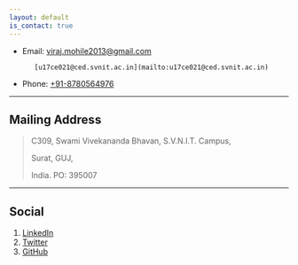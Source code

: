```yaml
---
layout: default
is_contact: true
---
```


* Email: [viraj.mohile2013@gmail.com](mailto:viraj.mohile2013@gmail.com)

         [u17ce021@ced.svnit.ac.in](mailto:u17ce021@ced.svnit.ac.in)

* Phone: [+91-8780564976](tel:+91-8780564796)

---

## Mailing Address

> C309, Swami Vivekananda Bhavan, S.V.N.I.T. Campus,
>
> Surat, GUJ,
>
> India. PO: 395007

---

## Social

1. [LinkedIn](https://www.linkedin.com/in/viraj-mohile-70560b157/)
2. [Twitter](https://twitter.com/high_in_entropy)
3. [GitHub](https://github.com/high-in-entropy)
